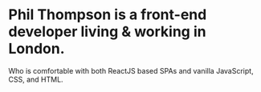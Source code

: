 # Phil Thompson is a front-end developer living & working in London.

Who is comfortable with both ReactJS based SPAs and vanilla JavaScript, CSS, and HTML.
